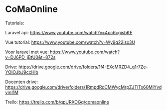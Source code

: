 # CoMaOnline

Tutorials:

Laravel api:
https://www.youtube.com/watch?v=4pc6cgisbKE

Vue tutorial:
https://www.youtube.com/watch?v=Wy9q22isx3U

Voor laravel met vue:
https://www.youtube.com/watch?v=DJ6PD_jBtU0&t=872s

Drive:
https://drive.google.com/drive/folders/1f4-EXcMRZD4_q1r7Ze-YOIOJbJ9ccHlb

Docenten drive:
https://drive.google.com/drive/folders/1RmpdRdCMWycMrpZJTlTx60MlYvdvmI1M

Trello:
https://trello.com/b/qpURXOGq/comaonline
